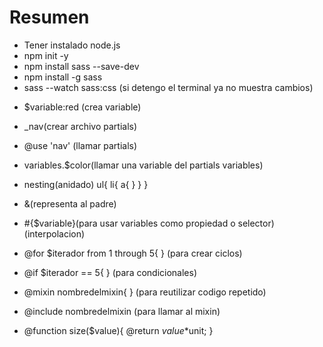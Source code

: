 # Resumen

- Tener instalado node.js
- npm init -y
- npm install sass --save-dev
- npm install -g sass
- sass --watch sass:css (si detengo el terminal ya no muestra cambios)
<link rel="stylesheet" href="./css/style.css">

- $variable:red (crea variable)

- _nav(crear archivo partials)

- @use 'nav' (llamar partials)

- variables.$color(llamar una variable del partials variables)

- nesting(anidado)
ul{
    li{
        a{
        }
    }
}

- &(representa al padre)

- #{$variable}(para usar variables como propiedad o selector)(interpolacion)

- @for $iterador from 1 through 5{ } (para crear ciclos)

- @if $iterador == 5{ } (para condicionales)

- @mixin nombredelmixin{ } (para reutilizar codigo repetido)

- @include nombredelmixin (para llamar al mixin)

- @function size($value){
    @return $value*$unit;
}
